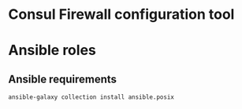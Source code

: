 # Consul Firewall configuration tool

# Ansible roles

## Ansible requirements
```
ansible-galaxy collection install ansible.posix
```
